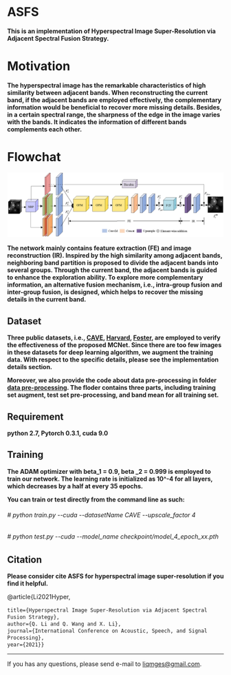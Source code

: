 ASFS
======
**This is an implementation of  Hyperspectral Image Super-Resolution via Adjacent Spectral Fusion Strategy.**

Motivation
=======
**The hyperspectral image has the remarkable characteristics of high similarity between adjacent bands. When reconstructing the current band, if the adjacent bands are employed effectively, the complementary information would be beneficial to recover more missing details. Besides,  in a certain spectral range, the sharpness of the edge in the image varies with the bands. It indicates the information of different bands complements each other.**

Flowchat
=====
![Image text](https://github.com/qianngli/Images/blob/master/asfs.jpg)

**The network mainly contains feature extraction (FE) and image reconstruction (IR). Inspired by the high similarity among adjacent bands, neighboring band partition is proposed to divide the adjacent bands into several groups. Through the current  band,  the  adjacent bands is guided to enhance the exploration ability. To explore more complementary information, an alternative fusion mechanism, i.e., intra-group fusion and inter-group fusion, is designed, which helps to recover the missing details in the current band.**

Dataset
------
**Three public datasets, i.e., [CAVE](https://www1.cs.columbia.edu/CAVE/databases/multispectral/ "CAVE"), [Harvard](http://vision.seas.harvard.edu/hyperspec/explore.html "Harvard"), [Foster](https://personalpages.manchester.ac.uk/staff/d.h.foster/Local\_Illumination\_HSIs/Local\_Illumination\_HSIs\_2015.html "Foster"), are employed to verify the effectiveness of the  proposed MCNet. Since there are too few images in these datasets for deep learning algorithm, we augment the training data. With respect to the specific details, please see the implementation details section.**

**Moreover, we also provide the code about data pre-processing in folder [data pre-processing](https://github.com/qianngli/MCNet "data pre-processing"). The floder contains three parts, including training set augment, test set pre-processing, and band mean for all training set.**

Requirement
---------
**python 2.7, Pytorch 0.3.1, cuda 9.0**

Training
--------
**The ADAM optimizer with beta_1 = 0.9, beta _2 = 0.999 is employed to train our network.  The learning rate is initialized as 10^-4 for all layers, which decreases by a half at every 35 epochs.**

**You can train or test directly from the command line as such:**

###### # python train.py --cuda --datasetName CAVE  --upscale_factor 4
###### # python test.py --cuda --model_name checkpoint/model_4_epoch_xx.pth

Citation 
--------
**Please consider cite ASFS for hyperspectral image super-resolution if you find it helpful.**

@article{Li2021Hyper,

	title={Hyperspectral Image Super-Resolution via Adjacent Spectral Fusion Strategy},
	author={Q. Li and Q. Wang and X. Li},
	journal={International Conference on Acoustic, Speech, and Signal Processing},
	year={2021}}
  
--------
If you has any questions, please send e-mail to liqmges@gmail.com.

